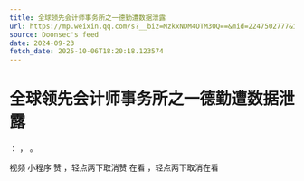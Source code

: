 ```yaml
---
title: 全球领先会计师事务所之一德勤遭数据泄露
url: https://mp.weixin.qq.com/s?__biz=MzkxNDM4OTM3OQ==&mid=2247502777&idx=6&sn=250acb318f55b9fbe12642235fd75e31
source: Doonsec's feed
date: 2024-09-23
fetch_date: 2025-10-06T18:20:18.123574
---
```


# 全球领先会计师事务所之一德勤遭数据泄露

：
，
。

视频
小程序
赞
，轻点两下取消赞
在看
，轻点两下取消在看